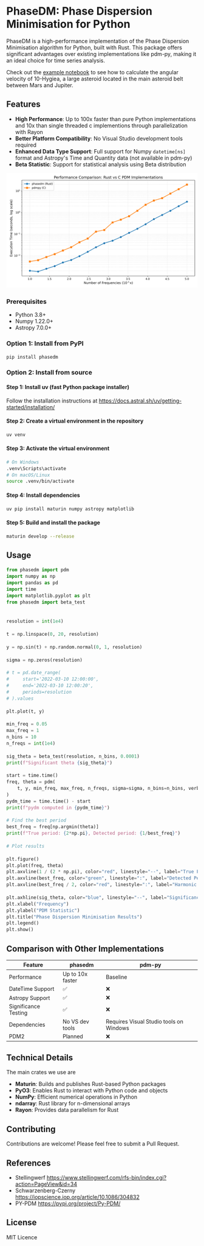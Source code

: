 # PhaseDM: Phase Dispersion Minimisation for Python

PhaseDM is a high-performance implementation of the Phase Dispersion Minimisation algorithm for Python, built with Rust. This package offers significant advantages over existing implementations like pdm-py, making it an ideal choice for time series analysis.

Check out the [example notebook](examples/asteroid_pdm.ipynb) to see how to calculate the angular velocity of 10-Hygiea, a large asteroid located in the main asteroid belt between Mars and Jupiter.
## Features

- **High Performance**: Up to 100x faster than pure Python implementations and 10x than single threaded c implementions through parallelization with Rayon
- **Better Platform Compatibility**: No Visual Studio development tools required
- **Enhanced Data Type Support**: Full support for Numpy `datetime[ns]` format and Astropy's Time and Quantity data (not available in pdm-py)
- **Beta Statistic**: Support for statistical analysis using Beta distribution
<p align="center">
<img src="Timer_comparison.png" width="720" alt="Alt text">
</p>

### Prerequisites
- Python 3.8+
- Numpy 1.22.0+
- Astropy 7.0.0+

### Option 1: Install from PyPI

```bash
pip install phasedm
```

### Option 2: Install from source

#### Step 1: Install uv (fast Python package installer)
Follow the installation instructions at https://docs.astral.sh/uv/getting-started/installation/

#### Step 2: Create a virtual environment in the repository
```bash
uv venv
```

#### Step 3: Activate the virtual environment
```bash
# On Windows
.venv\Scripts\activate
# On macOS/Linux
source .venv/bin/activate
```

#### Step 4: Install dependencies
```bash
uv pip install maturin numpy astropy matplotlib 
```

#### Step 5: Build and install the package
```bash
maturin develop --release
```

## Usage

```python
from phasedm import pdm
import numpy as np
import pandas as pd
import time
import matplotlib.pyplot as plt
from phasedm import beta_test


resolution = int(1e4)

t = np.linspace(0, 20, resolution)

y = np.sin(t) + np.random.normal(0, 1, resolution)

sigma = np.zeros(resolution)

# t = pd.date_range(
#     start='2022-03-10 12:00:00',
#     end='2022-03-10 12:00:20',
#     periods=resolution
# ).values

plt.plot(t, y)

min_freq = 0.05
max_freq = 1
n_bins = 10
n_freqs = int(1e4)

sig_theta = beta_test(resolution, n_bins, 0.0001)
print(f"Significant theta {sig_theta}")

start = time.time()
freq, theta = pdm(
    t, y, min_freq, max_freq, n_freqs, sigma=sigma, n_bins=n_bins, verbose=1
)
pydm_time = time.time() - start
print(f"pydm computed in {pydm_time}")

# Find the best period
best_freq = freq[np.argmin(theta)]
print(f"True period: {2*np.pi}, Detected period: {1/best_freq}")

# Plot results

plt.figure()
plt.plot(freq, theta)
plt.axvline(1 / (2 * np.pi), color="red", linestyle="--", label="True Frequency")
plt.axvline(best_freq, color="green", linestyle=":", label="Detected Period")
plt.axvline(best_freq / 2, color="red", linestyle=":", label="Harmonic Period")

plt.axhline(sig_theta, color="blue", linestyle="--", label="Significance Threshold")
plt.xlabel("Frequency")
plt.ylabel("PDM Statistic")
plt.title("Phase Dispersion Minimisation Results")
plt.legend()
plt.show()
```
## Comparison with Other Implementations

| Feature | phasedm | pdm-py |
|---------|------|--------|
| Performance | Up to 10x faster | Baseline |
| DateTime Support | ✅ | ❌ |
| Astropy Support | ✅ | ❌ |
| Significance Testing | ✅  | ❌ |
| Dependencies | No VS dev tools | Requires Visual Studio tools on Windows |
| PDM2 | Planned | ❌ |

## Technical Details
The main crates we use are
- **Maturin**: Builds and publishes Rust-based Python packages
- **PyO3**: Enables Rust to interact with Python code and objects
- **NumPy**: Efficient numerical operations in Python
- **ndarray**: Rust library for n-dimensional arrays
- **Rayon**: Provides data parallelism for Rust

## Contributing

Contributions are welcome! Please feel free to submit a Pull Request.

## References
- Stellingwerf https://www.stellingwerf.com/rfs-bin/index.cgi?action=PageView&id=34
- Schwarzenberg-Czerny https://iopscience.iop.org/article/10.1086/304832
- PY-PDM https://pypi.org/project/Py-PDM/ 

## License
MIT Licence
